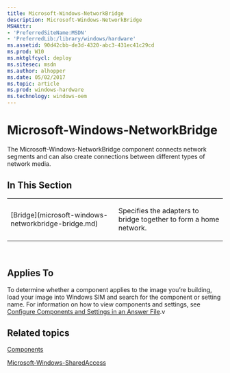 ```yaml
---
title: Microsoft-Windows-NetworkBridge
description: Microsoft-Windows-NetworkBridge
MSHAttr:
- 'PreferredSiteName:MSDN'
- 'PreferredLib:/library/windows/hardware'
ms.assetid: 90d42cbb-de3d-4320-abc3-431ec41c29cd
ms.prod: W10
ms.mktglfcycl: deploy
ms.sitesec: msdn
ms.author: alhopper
ms.date: 05/02/2017
ms.topic: article
ms.prod: windows-hardware
ms.technology: windows-oem
---
```


# Microsoft-Windows-NetworkBridge


The Microsoft-Windows-NetworkBridge component connects network segments and can also create connections between different types of network media.

## In This Section


<table>
<colgroup>
<col width="50%" />
<col width="50%" />
</colgroup>
<tbody>
<tr class="odd">
<td><p>[Bridge](microsoft-windows-networkbridge-bridge.md)</p></td>
<td><p>Specifies the adapters to bridge together to form a home network.</p></td>
</tr>
</tbody>
</table>

 

## Applies To


To determine whether a component applies to the image you’re building, load your image into Windows SIM and search for the component or setting name. For information on how to view components and settings, see [Configure Components and Settings in an Answer File](https://msdn.microsoft.com/library/windows/hardware/dn915078).v

## Related topics


[Components](components-b-unattend.md)

[Microsoft-Windows-SharedAccess](microsoft-windows-sharedaccess.md)

 

 







